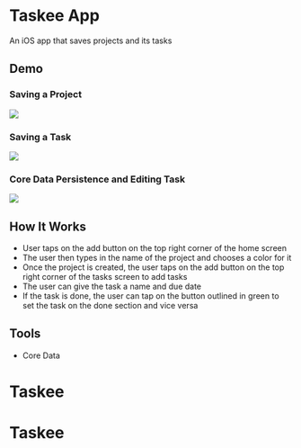 # Taskee App
An iOS app that saves projects and its tasks
## Demo
### Saving a Project
![](static/TaskeeProject.gif)
### Saving a Task
![](static/TaskeeTask.gif)
### Core Data Persistence and Editing Task
![](static/TaskeePersistence.gif)
## How It Works
* User taps on the add button on the top right corner of the home screen
* The user then types in the name of the project and chooses a color for it
* Once the project is created, the user taps on the add button on the top right corner of the tasks screen to add tasks
* The user can give the task a name and due date
* If the task is done, the user can tap on the button outlined in green to set the task on the done section and vice versa
## Tools
* Core Data
# Taskee
# Taskee


